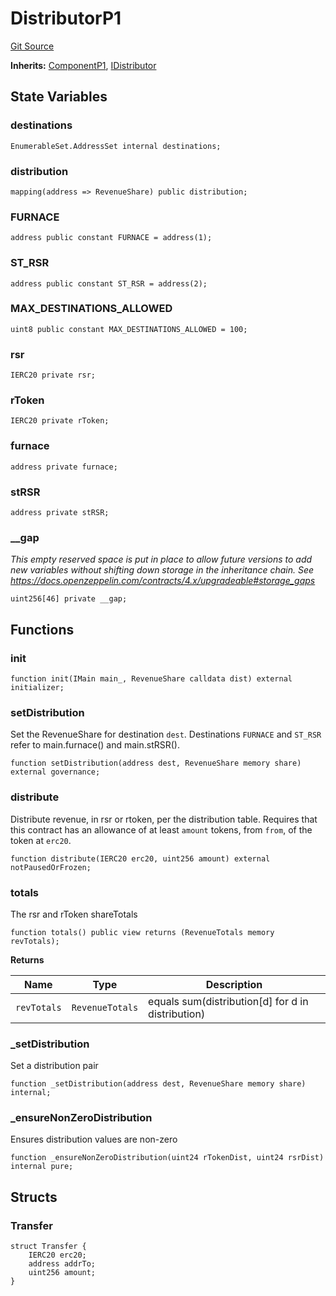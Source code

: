# DistributorP1
[Git Source](https://github.com/larrythecucumber321/protocol/blob/aabf2c9d4120808940fb3be9193cb66ea71ac351/contracts/p1/Distributor.sol)

**Inherits:**
[ComponentP1](/tools/docgen/src/contracts/p1/mixins/Component.sol/abstract.ComponentP1.md), [IDistributor](/tools/docgen/src/contracts/interfaces/IDistributor.sol/interface.IDistributor.md)


## State Variables
### destinations

```solidity
EnumerableSet.AddressSet internal destinations;
```


### distribution

```solidity
mapping(address => RevenueShare) public distribution;
```


### FURNACE

```solidity
address public constant FURNACE = address(1);
```


### ST_RSR

```solidity
address public constant ST_RSR = address(2);
```


### MAX_DESTINATIONS_ALLOWED

```solidity
uint8 public constant MAX_DESTINATIONS_ALLOWED = 100;
```


### rsr

```solidity
IERC20 private rsr;
```


### rToken

```solidity
IERC20 private rToken;
```


### furnace

```solidity
address private furnace;
```


### stRSR

```solidity
address private stRSR;
```


### __gap
*This empty reserved space is put in place to allow future versions to add new
variables without shifting down storage in the inheritance chain.
See https://docs.openzeppelin.com/contracts/4.x/upgradeable#storage_gaps*


```solidity
uint256[46] private __gap;
```


## Functions
### init


```solidity
function init(IMain main_, RevenueShare calldata dist) external initializer;
```

### setDistribution

Set the RevenueShare for destination `dest`. Destinations `FURNACE` and `ST_RSR` refer to
main.furnace() and main.stRSR().


```solidity
function setDistribution(address dest, RevenueShare memory share) external governance;
```

### distribute

Distribute revenue, in rsr or rtoken, per the distribution table.
Requires that this contract has an allowance of at least
`amount` tokens, from `from`, of the token at `erc20`.


```solidity
function distribute(IERC20 erc20, uint256 amount) external notPausedOrFrozen;
```

### totals

The rsr and rToken shareTotals


```solidity
function totals() public view returns (RevenueTotals memory revTotals);
```
**Returns**

|Name|Type|Description|
|----|----|-----------|
|`revTotals`|`RevenueTotals`|equals sum(distribution[d] for d in distribution)|


### _setDistribution

Set a distribution pair


```solidity
function _setDistribution(address dest, RevenueShare memory share) internal;
```

### _ensureNonZeroDistribution

Ensures distribution values are non-zero


```solidity
function _ensureNonZeroDistribution(uint24 rTokenDist, uint24 rsrDist) internal pure;
```

## Structs
### Transfer

```solidity
struct Transfer {
    IERC20 erc20;
    address addrTo;
    uint256 amount;
}
```

